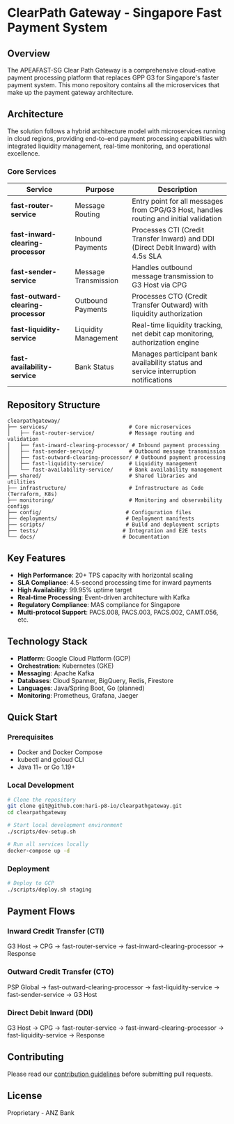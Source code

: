 # ClearPath Gateway - Singapore Fast Payment System

## Overview

The APEAFAST-SG Clear Path Gateway is a comprehensive cloud-native payment processing platform that replaces GPP G3 for Singapore's faster payment system. This mono repository contains all the microservices that make up the payment gateway architecture.

## Architecture

The solution follows a hybrid architecture model with microservices running in cloud regions, providing end-to-end payment processing capabilities with integrated liquidity management, real-time monitoring, and operational excellence.

### Core Services

| Service | Purpose | Description |
|---------|---------|-------------|
| **fast-router-service** | Message Routing | Entry point for all messages from CPG/G3 Host, handles routing and initial validation |
| **fast-inward-clearing-processor** | Inbound Payments | Processes CTI (Credit Transfer Inward) and DDI (Direct Debit Inward) with 4.5s SLA |
| **fast-sender-service** | Message Transmission | Handles outbound message transmission to G3 Host via CPG |
| **fast-outward-clearing-processor** | Outbound Payments | Processes CTO (Credit Transfer Outward) with liquidity authorization |
| **fast-liquidity-service** | Liquidity Management | Real-time liquidity tracking, net debit cap monitoring, authorization engine |
| **fast-availability-service** | Bank Status | Manages participant bank availability status and service interruption notifications |

## Repository Structure

```
clearpathgateway/
├── services/                          # Core microservices
│   ├── fast-router-service/           # Message routing and validation
│   ├── fast-inward-clearing-processor/ # Inbound payment processing
│   ├── fast-sender-service/           # Outbound message transmission
│   ├── fast-outward-clearing-processor/ # Outbound payment processing
│   ├── fast-liquidity-service/        # Liquidity management
│   └── fast-availability-service/     # Bank availability management
├── shared/                            # Shared libraries and utilities
├── infrastructure/                    # Infrastructure as Code (Terraform, K8s)
├── monitoring/                        # Monitoring and observability configs
├── config/                           # Configuration files
├── deployments/                      # Deployment manifests
├── scripts/                          # Build and deployment scripts
├── tests/                           # Integration and E2E tests
└── docs/                            # Documentation

```

## Key Features

- **High Performance**: 20+ TPS capacity with horizontal scaling
- **SLA Compliance**: 4.5-second processing time for inward payments
- **High Availability**: 99.95% uptime target
- **Real-time Processing**: Event-driven architecture with Kafka
- **Regulatory Compliance**: MAS compliance for Singapore
- **Multi-protocol Support**: PACS.008, PACS.003, PACS.002, CAMT.056, etc.

## Technology Stack

- **Platform**: Google Cloud Platform (GCP)
- **Orchestration**: Kubernetes (GKE)
- **Messaging**: Apache Kafka
- **Databases**: Cloud Spanner, BigQuery, Redis, Firestore
- **Languages**: Java/Spring Boot, Go (planned)
- **Monitoring**: Prometheus, Grafana, Jaeger

## Quick Start

### Prerequisites
- Docker and Docker Compose
- kubectl and gcloud CLI
- Java 11+ or Go 1.19+

### Local Development
```bash
# Clone the repository
git clone git@github.com:hari-p8-io/clearpathgateway.git
cd clearpathgateway

# Start local development environment
./scripts/dev-setup.sh

# Run all services locally
docker-compose up -d
```

### Deployment
```bash
# Deploy to GCP
./scripts/deploy.sh staging
```

## Payment Flows

### Inward Credit Transfer (CTI)
G3 Host → CPG → fast-router-service → fast-inward-clearing-processor → Response

### Outward Credit Transfer (CTO)  
PSP Global → fast-outward-clearing-processor → fast-liquidity-service → fast-sender-service → G3 Host

### Direct Debit Inward (DDI)
G3 Host → CPG → fast-router-service → fast-inward-clearing-processor → fast-liquidity-service → Response

## Contributing

Please read our [contribution guidelines](docs/CONTRIBUTING.md) before submitting pull requests.

## License

Proprietary - ANZ Bank
